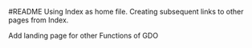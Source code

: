 #README 
Using Index as home file. 
Creating subsequent links to other pages from Index. 

Add landing page for other Functions of GDO 
